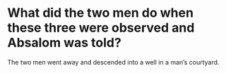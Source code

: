 # What did the two men do when these three were observed and Absalom was told?

The two men went away and descended into a well in a man’s courtyard.
